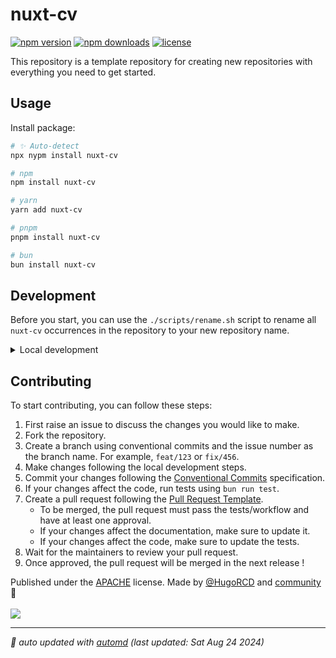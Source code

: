 # nuxt-cv

<!-- automd:badges color=black license provider=shields -->

[![npm version](https://img.shields.io/npm/v/nuxt-cv?color=black)](https://npmjs.com/package/nuxt-cv)
[![npm downloads](https://img.shields.io/npm/dm/nuxt-cv?color=black)](https://npmjs.com/package/nuxt-cv)
[![license](https://img.shields.io/github/license/HugoRCD/nuxt-cv?color=black)](https://github.com/HugoRCD/nuxt-cv/blob/main/LICENSE)

<!-- /automd -->

This repository is a template repository for creating new repositories with everything you need to get started.

## Usage

Install package:

<!-- automd:pm-install -->

```sh
# ✨ Auto-detect
npx nypm install nuxt-cv

# npm
npm install nuxt-cv

# yarn
yarn add nuxt-cv

# pnpm
pnpm install nuxt-cv

# bun
bun install nuxt-cv
```

<!-- /automd -->

## Development

Before you start, you can use the `./scripts/rename.sh` script to rename all `nuxt-cv` occurrences in the repository to your new repository name.

<!-- automd:fetch url="gh:hugorcd/markdown/main/src/local_development.md" -->

<details>
  <summary>Local development</summary>

- Clone this repository
- Install latest LTS version of [Node.js](https://nodejs.org/en/)
- Enable [Corepack](https://github.com/nodejs/corepack) using `corepack enable`
- Install dependencies using `bun install`

</details>

<!-- /automd -->

<!-- automd:fetch url="gh:hugorcd/markdown/main/src/contributions.md" -->

## Contributing
To start contributing, you can follow these steps:

1. First raise an issue to discuss the changes you would like to make.
2. Fork the repository.
3. Create a branch using conventional commits and the issue number as the branch name. For example, `feat/123` or `fix/456`.
4. Make changes following the local development steps.
5. Commit your changes following the [Conventional Commits](https://www.conventionalcommits.org/en/v1.0.0/) specification.
6. If your changes affect the code, run tests using `bun run test`.
7. Create a pull request following the [Pull Request Template](https://github.com/HugoRCD/markdown/blob/main/src/pull_request_template.md).
   - To be merged, the pull request must pass the tests/workflow and have at least one approval.
   - If your changes affect the documentation, make sure to update it.
   - If your changes affect the code, make sure to update the tests.
8. Wait for the maintainers to review your pull request.
9. Once approved, the pull request will be merged in the next release !

<!-- /automd -->

<!-- automd:contributors license=Apache author=HugoRCD-->

Published under the [APACHE](https://github.com/HugoRCD/nuxt-cv/blob/main/LICENSE) license.
Made by [@HugoRCD](https://github.com/HugoRCD) and [community](https://github.com/HugoRCD/nuxt-cv/graphs/contributors) 💛
<br><br>
<a href="https://github.com/HugoRCD/nuxt-cv/graphs/contributors">
<img src="https://contrib.rocks/image?repo=HugoRCD/nuxt-cv" />
</a>

<!-- /automd -->

<!-- automd:with-automd lastUpdate -->

---

_🤖 auto updated with [automd](https://automd.unjs.io) (last updated: Sat Aug 24 2024)_

<!-- /automd -->
